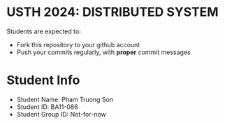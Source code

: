 USTH 2024: DISTRIBUTED SYSTEM
=====================================================

Students are expected to:
* Fork this repository to your github account
* Push your commits regularly, with **proper** commit messages


Student Info
=========================

* Student Name: Pham Truong Son 
* Student ID: BA11-086
* Student Group ID: Not-for-now
